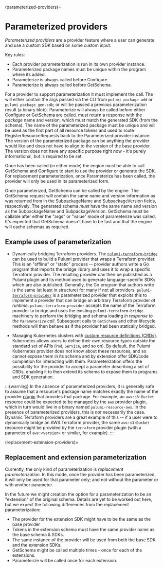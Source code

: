 (parameterized-providers)=
# Parameterized providers

*Parameterized providers* are a provider feature where a user can generate and
use a custom SDK based on some custom input.

Key rules:

* Each provider parameterization is run in its own provider instance.
* Parameterized package names must be unique within the program where its added.
* Parameterize is always called before Configure.
* Parameterize is always called before GetSchema.

For a provider to support parameterization it must implement the
[](pulumirpc.ResourceProvider.Parameterize) call. The
[](pulumirpc.ParameterizeRequest) will either contain the args passed via the
CLI from `pulumi package add` or `pulumi package gen-sdk`; or will be passed a
previous parameterization result (a binary blob). Parameterize will always be
called before either Configure or GetSchema are called.
[](pulumirpc.ParameterizeResponse) must return a response with the *package*
name and version, which must match the generated SDK (from the schema). The name
of the parameterized package must be unique and will be used as the first part of
all resource tokens and used to route RegisterResourceRequests back to the
Parameterized provider instance. The version of the parameterized package can be
anything the provider would like and does not have to align to the version of the
base provider. The version does not have any specific purpose right now - it's
purely informational, but is required to be set.

Once [](pulumirpc.ResourceProvider.Parameterize) has been called (in either mode)
the engine must be able to call GetSchema and Configure to start to use the
provider or generate the SDK. For replacement parameterization, once Parameterize
has been called, the provider will only be used in its parameterized form.

Once parameterized, GetSchema can be called by the engine. The GetSchema request
will contain the same name and version information as was returned from
[](pulumirpc.ResourceProvider.Parameterize) in the SubpackageName and
SubpackageVersion fields, respectively. The generated schema *must* have the same
name and version as the SubpackageName and SubpackageVersion. GetSchema must be
callable after either the "args" or "value" mode of parameterize was called. It's
expected that GetSchema doesn't have to be fast and that the engine will cache
schemas as required.

## Example uses of parameterization

* Dynamically bridging Terraform providers. The
  [`pulumi-terraform-bridge`](https://github.com/pulumi/pulumi-terraform-bridge)
  can be used to build a Pulumi provider that wraps a Terraform provider. This
  is an "offline" or "static" process -- provider authors write a Go program
  that imports the bridge library and uses it to wrap a specific Terraform
  provider. The resulting provider can then be published as a Pulumi plugin and
  its [](pulumirpc.ResourceProvider.GetSchema) method used to generate
  language-specific SDKs which are also published. Generally, the Go program
  that authors write is the same (at least in structure) for many if not all
  providers.
  [`pulumi-terraform-provider`](https://github.com/pulumi/pulumi-terraform-provider)
  is a parameterized provider that exploits this to implement a provider that
  can bridge an arbitrary Terraform provider *at runtime*.
  `pulumi-terraform-provider` accepts the name of the Terraform provider to
  bridge and uses the existing `pulumi-terraform-bridge` machinery to perform
  the bridging and schema loading *in response to the `Parameterize` call*.
  Subsequent calls to `GetSchema` and other lifecycle methods will then behave
  as if the provider had been statically bridged.

* Managing Kubernetes clusters with [custom resource definitions
  (CRDs)](https://kubernetes.io/docs/concepts/extend-kubernetes/api-extension/custom-resources/).
  Kubernetes allows users to define their own resource types outside the
  standard set of APIs (`Pod`, `Service`, and so on). By default, the Pulumi
  Kubernetes provider does not know about these resources, and so cannot expose
  them in its schema and by extension offer SDK/code completion for interacting
  with them. Parameterization offers the possibility for the provider to accept
  a parameter describing a set of CRDs, enabling it to then extend its schema to
  expose them to programs and SDK generation.

:::{warning}
In the absence of parameterized providers, it is generally safe to assume that a
resource's package name matches exactly the name of the provider
[plugin](plugins) that provides that package. For example, an `aws:s3:Bucket`
resource could be expected to be managed by the `aws` provider plugin, which in
turn would live in a binary named `pulumi-resource-aws`. In the presence of
parameterized providers, this is *not* necessarily the case. Dynamic Terraform
providers are a great example of this -- if a user were to dynamically bridge an
AWS Terraform provider, the same `aws:s3:Bucket` resource might be provided by
the `terraform` provider plugin (with a parameter of `aws:<version>` or similar,
for example).
:::

(replacement-extension-providers)=
## Replacement and extension parameterization

Currently, the only kind of parameterization is *replacement parameterization*.
In this mode, once the provider has been parameterized, it will only be used for
that parameter only; and not without the parameter or with another parameter.

In the future we might creation the option for a parameterization to be an
"extension" of the original schema. Details are yet to be worked out here, but we
expect the following differences from the replacement parameterization:

* The provider for the extension SDK might have to be the same as the base provider
* Tokens in the extension schema must have the same provider name as the base
  schema & SDKs.
* The same instance of the provider will be used from both the base SDK and the
  extension SDKs.
* GetSchema might be called multiple times - once for each of the extensions.
* Parameterize will be called once for each extension.
